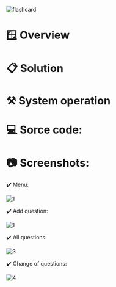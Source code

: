 ![flashcard](https://github.com/user-attachments/assets/60191d07-a589-4ac1-8674-2113bbb6f5f5)

# 🪟 Overview

# 📋 Solution

# ⚒️ System operation

# 💻 Sorce code:

# 📷 Screenshots:

✔️ Menu:

![1](https://github.com/user-attachments/assets/48b745a3-6c2d-4076-95c4-943b493ab50b)


✔️ Add question:

![1](https://github.com/user-attachments/assets/f5ae3bdc-e3e0-47ca-b17e-7f1e7c65e0f7)


✔️ All questions:

![3](https://github.com/user-attachments/assets/961d229d-ca95-477b-a14e-2e48bdc8d836)

✔️ Change of questions:

![4](https://github.com/user-attachments/assets/91789f6a-e5f5-46bf-9a92-af52ce2fed23)
